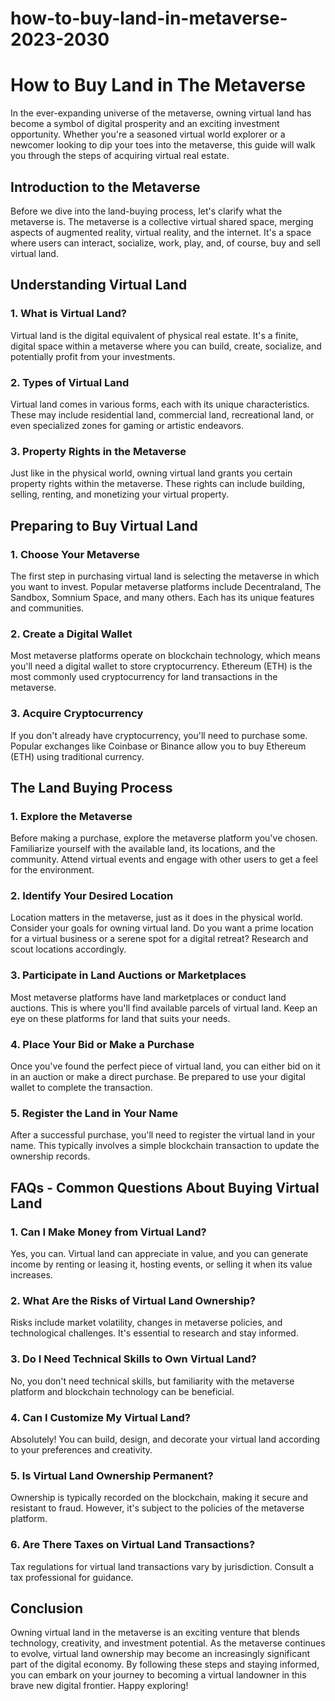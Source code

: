 # how-to-buy-land-in-metaverse-2023-2030

# **How to Buy Land in The Metaverse**

In the ever-expanding universe of the metaverse, owning virtual land has become a symbol of digital prosperity and an exciting investment opportunity. Whether you're a seasoned virtual world explorer or a newcomer looking to dip your toes into the metaverse, this guide will walk you through the steps of acquiring virtual real estate.

## **Introduction to the Metaverse**

Before we dive into the land-buying process, let's clarify what the metaverse is. The metaverse is a collective virtual shared space, merging aspects of augmented reality, virtual reality, and the internet. It's a space where users can interact, socialize, work, play, and, of course, buy and sell virtual land.

## **Understanding Virtual Land**

### **1. What is Virtual Land?**

Virtual land is the digital equivalent of physical real estate. It's a finite, digital space within a metaverse where you can build, create, socialize, and potentially profit from your investments.

### **2. Types of Virtual Land**

Virtual land comes in various forms, each with its unique characteristics. These may include residential land, commercial land, recreational land, or even specialized zones for gaming or artistic endeavors.

### **3. Property Rights in the Metaverse**

Just like in the physical world, owning virtual land grants you certain property rights within the metaverse. These rights can include building, selling, renting, and monetizing your virtual property.

## **Preparing to Buy Virtual Land**

### **1. Choose Your Metaverse**

The first step in purchasing virtual land is selecting the metaverse in which you want to invest. Popular metaverse platforms include Decentraland, The Sandbox, Somnium Space, and many others. Each has its unique features and communities.

### **2. Create a Digital Wallet**

Most metaverse platforms operate on blockchain technology, which means you'll need a digital wallet to store cryptocurrency. Ethereum (ETH) is the most commonly used cryptocurrency for land transactions in the metaverse.

### **3. Acquire Cryptocurrency**

If you don't already have cryptocurrency, you'll need to purchase some. Popular exchanges like Coinbase or Binance allow you to buy Ethereum (ETH) using traditional currency.

## **The Land Buying Process**

### **1. Explore the Metaverse**

Before making a purchase, explore the metaverse platform you've chosen. Familiarize yourself with the available land, its locations, and the community. Attend virtual events and engage with other users to get a feel for the environment.

### **2. Identify Your Desired Location**

Location matters in the metaverse, just as it does in the physical world. Consider your goals for owning virtual land. Do you want a prime location for a virtual business or a serene spot for a digital retreat? Research and scout locations accordingly.

### **3. Participate in Land Auctions or Marketplaces**

Most metaverse platforms have land marketplaces or conduct land auctions. This is where you'll find available parcels of virtual land. Keep an eye on these platforms for land that suits your needs.

### **4. Place Your Bid or Make a Purchase**

Once you've found the perfect piece of virtual land, you can either bid on it in an auction or make a direct purchase. Be prepared to use your digital wallet to complete the transaction.

### **5. Register the Land in Your Name**

After a successful purchase, you'll need to register the virtual land in your name. This typically involves a simple blockchain transaction to update the ownership records.

## **FAQs - Common Questions About Buying Virtual Land**

### **1. Can I Make Money from Virtual Land?**

Yes, you can. Virtual land can appreciate in value, and you can generate income by renting or leasing it, hosting events, or selling it when its value increases.

### **2. What Are the Risks of Virtual Land Ownership?**

Risks include market volatility, changes in metaverse policies, and technological challenges. It's essential to research and stay informed.

### **3. Do I Need Technical Skills to Own Virtual Land?**

No, you don't need technical skills, but familiarity with the metaverse platform and blockchain technology can be beneficial.

### **4. Can I Customize My Virtual Land?**

Absolutely! You can build, design, and decorate your virtual land according to your preferences and creativity.

### **5. Is Virtual Land Ownership Permanent?**

Ownership is typically recorded on the blockchain, making it secure and resistant to fraud. However, it's subject to the policies of the metaverse platform.

### **6. Are There Taxes on Virtual Land Transactions?**

Tax regulations for virtual land transactions vary by jurisdiction. Consult a tax professional for guidance.

## **Conclusion**

Owning virtual land in the metaverse is an exciting venture that blends technology, creativity, and investment potential. As the metaverse continues to evolve, virtual land ownership may become an increasingly significant part of the digital economy. By following these steps and staying informed, you can embark on your journey to becoming a virtual landowner in this brave new digital frontier. Happy exploring!
